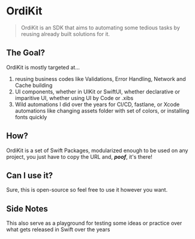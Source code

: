 # OrdiKit
> OrdiKit is an SDK that aims to automating some tedious tasks by reusing already built solutions for it. 

## The Goal?
OrdiKit is mostly targeted at... 

1. reusing business codes like Validations, Error Handling, Network and Cache building
2. UI components, whether in UIKit or SwiftUI, whether declarative or imparitive UI, whether using UI by Code or .xibs
3. Wild automations I did over the years for CI/CD, fastlane, or Xcode automations like changing assets folder with set of colors, or installing fonts quickly

## How?
OrdiKit is a set of Swift Packages, modularized enough to be used on any project, you just have to copy the URL and, ***poof***, it's there!

## Can I use it?
Sure, this is open-source so feel free to use it however you want.

## Side Notes
This also serve as a playground for testing some ideas or practice over what gets released in Swift over the years
